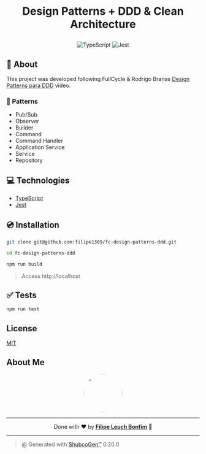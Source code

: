 # <p align="center">Design Patterns + DDD & Clean Architecture</p>

<p align="center">
    <img src="https://img.shields.io/badge/Tools-TypeScript-informational?style=flat-square&logo=typescript&color=3178C6" alt="TypeScript" />
    <img src="https://img.shields.io/badge/Test-Jest-informational?style=flat-square&logo=jest&color=C21325" alt="Jest" />
</p>

## 💬 About

This project was developed following FullCycle & Rodrigo Branas [Design Patterns para DDD](https://www.youtube.com/watch?v=aBZvS-1N_ys&ab_channel=FullCycle) video.

### 🔁 Patterns

- Pub/Sub
- Observer
- Builder
- Command
- Command Handler
- Application Service
- Service
- Repository

## :computer: Technologies

- [TypeScript](https://www.typescriptlang.org/)
- [Jest](https://jestjs.io/)

## :cd: Installation

```sh
git clone git@github.com:filipe1309/fc-design-patterns-ddd.git
```

```sh
cd fc-design-patterns-ddd
```

```sh
npm run build
```

<!-- ## :runner: Running

```sh
npm start
``` -->

> Access http://localhost

## :white_check_mark: Tests

```sh
npm run test
```

<!--
## Contributing

Pull requests are welcome. For major changes, please open an issue first to discuss what you would like to change.

Please make sure to update tests as appropriate. -->

## License

[MIT](https://choosealicense.com/licenses/mit/)

## About Me

<p align="center">
    <a style="font-weight: bold" href="https://www.linkedin.com/in/filipe1309/">
    <img style="border-radius:50%" width="100px; "src="https://github.com/filipe1309.png"/>
    </a>
</p>

---

<p align="center">
    Done with ♥ by <a style="font-weight: bold" href="https://www.linkedin.com/in/filipe1309/">Filipe Leuch Bonfim</a> 🖖
</p>

---

> @ Generated with [ShubcoGen™](https://github.com/filipe1309/shubcogen) 0.20.0

